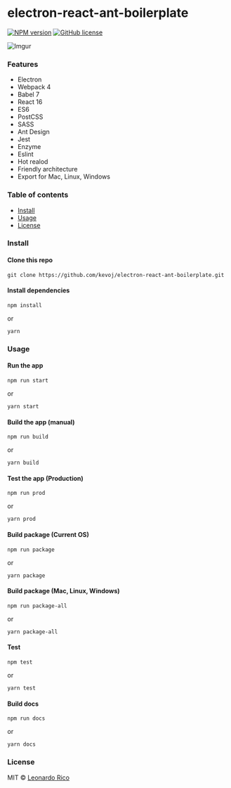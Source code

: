 # electron-react-ant-boilerplate

[![NPM version](https://badge.fury.io/js/electron-react-ant-boilerplate.svg)](https://npmjs.org/package/electron-react-ant-boilerplate) [![GitHub license](https://img.shields.io/badge/license-MIT-brightgreen.svg?style=flat-square)](https://raw.githubusercontent.com/kevoj/electron-react-ant-boilerplate/master/LICENSE)

![Imgur](https://i.imgur.com/pisXBkG.png)

### Features

- Electron
- Webpack 4
- Babel 7
- React 16
- ES6
- PostCSS
- SASS
- Ant Design
- Jest
- Enzyme
- Eslint
- Hot realod
- Friendly architecture
- Export for Mac, Linux, Windows


### Table of contents

* [Install](#install)
* [Usage](#usage)
* [License](#license)

### Install

#### Clone this repo

```
git clone https://github.com/kevoj/electron-react-ant-boilerplate.git
```

#### Install dependencies

```
npm install
```
or
```
yarn
```

### Usage

#### Run the app

```
npm run start
```
or
```
yarn start
```

#### Build the app (manual)

```
npm run build
```
or
```
yarn build
```

#### Test the app (Production)

```
npm run prod
```
or
```
yarn prod
```

#### Build package (Current OS)

```
npm run package
```
or
```
yarn package
```

#### Build package (Mac, Linux, Windows)

```
npm run package-all
```
or
```
yarn package-all
```

#### Test

```
npm test
```
or
```
yarn test
```

#### Build docs

```
npm run docs
```
or
```
yarn docs
```

### License

MIT © [Leonardo Rico](https://github.com/kevoj/electron-react-ant-boilerplate/blob/master/LICENSE)